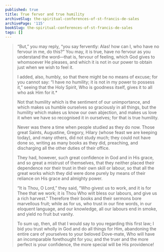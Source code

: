 ```yaml
---
published: true
title: True fervor and true humility
archiveSlug: the-spiritual-conferences-of-st-francis-de-sales
archivePage: '115'
bookSlug: the-spiritual-conferences-of-st-francis-de-sales
tags: []
---
```


> “But,” you may reply, “you say fervently: Alas! how can I, who have no fervour in me, do this?” You may, it is true, have no fervour as you understand the word—that is, fervour of feeling, which God gives to whomsoever He pleases, and which it is not in our power to obtain just when we wish to feel it.
> 
> I added, also, humbly, so that there might be no means of excuse; for you cannot say: “I have no humility; it is not in my power to possess it,” seeing that the Holy Spirit, Who is goodness itself, gives it to all who ask Him for it.*
> 
> Not that humility which is the sentiment of our unimportance, and which makes us humble ourselves so graciously in all things, but the humility which makes us know our own abjection, and makes us love it when we have so recognised it in ourselves; for that is true humility.
> 
> Never was there a time when people studied as they do now. Those great Saints, Augustine, Gregory, Hilary (whose feast we are keeping today), and many others, did not study much; they could not have done so, writing as many books as they did, preaching, and discharging all the other duties of their office.
> 
> They had, however, such great confidence in God and in His grace, and so great a mistrust of themselves, that they neither placed their dependence nor their trust in their own skill or labour, so that all the great works which they did were done purely by means of their reliance on His grace and almighty power.
> 
> “It is Thou, O Lord,” they said, “Who givest us to work, and it is for Thee that we work; it is Thou Who wilt bless our labours, and give us a rich harvest.” Therefore their books and their sermons bore marvellous fruit; while as for us, who trust in our fine words, in our eloquent language, and our knowledge, all our labours end in smoke, and yield no fruit but vanity.
> 
> To sum up, then, all that I would say to you regarding this first law; I bid you trust wholly in God and do all things for Him, abandoning the entire care of yourselves to your beloved Dove-mate, Who will have an incomparable forethought for you; and the truer and the more perfect is your confidence, the more special will be His providence!